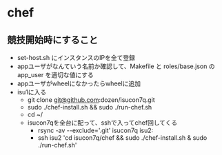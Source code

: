 # chef

## 競技開始時にすること

- set-host.sh にインスタンスのIPを全て登録
- appユーザがなんていう名前か確認して、Makefile と roles/base.json の app_user を適切な値にする
- appユーザがwheelになかったらwheelに追加
- isu1に入る
  - git clone git@github.com:dozen/isucon7q.git
  - sudo ./chef-install.sh && sudo ./run-chef.sh
  - cd ~/
  - isucon7qを全台に配って、sshで入ってchef回してくる
    - rsync -av --exclude='.git' isucon7q isu2:
    - ssh isu2 'cd isucon7q/chef && sudo ./chef-install.sh & sudo ./run-chef.sh'
